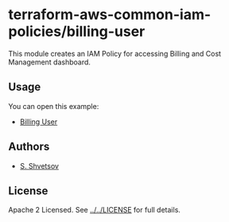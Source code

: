 # terraform-aws-common-iam-policies/billing-user
This module creates an IAM Policy for accessing Billing and Cost Management dashboard.

## Usage

You can open this example:
- [Billing User](https://github.com/traveloka/terraform-aws-common-iam-policies/tree/master/examples/billing-user)

## Authors
- [S. Shvetsov](https://github.com/sshvetsov)

## License
Apache 2 Licensed. See [../../LICENSE](../../LICENSE) for full details.
